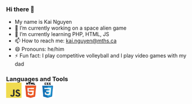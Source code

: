 ### Hi there 👋


- My name is Kai Nguyen
- 🔭 I’m currently working on a space alien game
- 🌱 I’m currently learning PHP, HTML, JS
- 📫 How to reach me: kai.nguyen@mths.ca
- 😄 Pronouns: he/him
- ⚡ Fun fact: I play competitive volleyball and I play video games with my dad

<h3 align="left">Languages and Tools <br />
<a href="https://developer.mozilla.org/en-US/docs/Web/JavaScript"><img alt="JavaScript" title="JavaScript" src="https://raw.githubusercontent.com/github/explore/80688e429a7d4ef2fca1e82350fe8e3517d3494d/topics/javascript/javascript.png" height="42"></a>
<a href="https://en.wikipedia.org/wiki/HTML"><img alt="HTML 5" title="HTML 5" src="https://raw.githubusercontent.com/github/explore/80688e429a7d4ef2fca1e82350fe8e3517d3494d/topics/html/html.png" height="42"></a>
<a href="https://www.w3.org/Style/CSS/Overview.en.html"><img alt="CSS 3" title="CSS 3" src="https://raw.githubusercontent.com/github/explore/80688e429a7d4ef2fca1e82350fe8e3517d3494d/topics/css/css.png" height="42"></a>
</h3>
